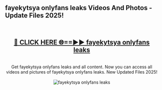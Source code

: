 <h2>fayekytsya onlyfans leaks Videos And Photos - Update Files 2025!</h2>
<br>
<div align="center">
<h2><a href="https://top-ai-tools.click/QrbHav" rel="nofollow">🔴 CLICK HERE 🌐==►► fayekytsya onlyfans leaks</a></h2>
<br>
Get fayekytsya onlyfans leaks and all content. Now you can access all videos and pictures of fayekytsya onlyfans leaks. New Updated Files 2025!
<br>
<br>
<a href="https://top-ai-tools.click/QrbHav" rel="nofollow" data-target="animated-image.originalLink"><img src="https://i.ibb.co.com/WyWwxjT/player-gif2.gif" alt="fayekytsya onlyfans leaks" style="max-width: 100%; display: inline-block;" data-target="animated-image.originalImage"></a>
</div>
<br>